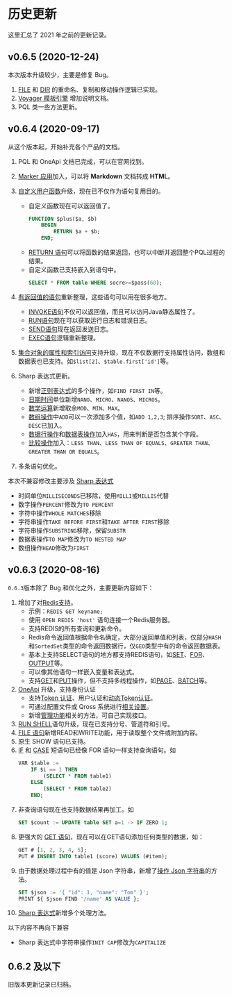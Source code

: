# 历史更新

这里汇总了 2021 年之前的更新记录。

## v0.6.5 (2020-12-24)

本次版本升级较少，主要是修复 Bug。

1. [FILE](/pql/file.md) 和 [DIR](/pql/dir.md) 的重命名、复制和移动操作逻辑已实现。
2. [Voyager 模板引擎](/voyager/overview.md) 增加说明文档。
3. PQL 类一些方法更新。

## v0.6.4 (2020-09-17)

从这个版本起，开始补充各个产品的文档。

1. PQL 和 OneApi 文档已完成，可以在官网找到。
2. [Marker 应用](/pql/marker.md)加入，可以将 **Markdown** 文档转成 **HTML**。
3. [自定义用户函数](/pql/function.md)升级，现在已不仅作为语句复用目的。
    * 自定义函数现在可以返回值了。
        ```sql
        FUNCTION $plus($a, $b)
            BEGIN
                RETURN $a + $b;
            END;
        ```
    * [RETURN 语句](/pql/return.md)可以将函数的结果返回，也可以中断并返回整个PQL过程的结果。
    * 自定义函数已支持嵌入到语句中。
        ```sql
        SELECT * FROM table WHERE socre>=$pass(60);
        ```    
4. [有返回值的语句](/pql/evaluate.md)重新整理，这些语句可以用在很多地方。
    * [INVOKE语句](/pql/invoke.md)不仅可以返回值，而且可以访问Java静态属性了。
    * [RUN语句](/pql/run.md)现在可以获取运行日志和错误日志。
    * [SEND语句](/pql/send.md)现在返回发送日志。
    * [EXEC语句](/pql/exec.md)逻辑重新整理。
    
5. [集合对象的属性和索引访问](/pql/collection.md)支持升级，现在不仅数据行支持属性访问，数组和数据表也已支持。如`$list[2]`、`$table.first['id']`等。
6. Sharp 表达式更新。
    * 新增[正则表达式](/pql/sharp-regex.md)的多个操作，如`FIND FIRST IN`等。
    * [日期时间](/pql/sharp-datetime.md)单位新增`NANO`、`MICRO`、`NANOS`、`MICROS`。
    * [数学运算](/pql/sharp-numeric.md)新增取余`MOD`、`MIN`、`MAX`。
    * [数组操作](/pql/sharp-array.md)中`ADD`可以一次添加多个值，如`ADD 1,2,3`; 排序操作`SORT`、`ASC`、`DESC`已加入。
    * [数据行操作](/pql/sharp-row.md)和[数据表操作](/pql/sharp-table.md)加入`HAS`，用来判断是否包含某个字段。
    * [比较操作](/pql/sharp-if.md)加入：`LESS THAN`、`LESS THAN OF EQUALS`、`GREATER THAN`、`GREATER THAN OR EQUALS`。
7. 多条语句优化。

本次不兼容修改主要涉及 [Sharp 表达式](/pql/sharp.md)

* 时间单位`MILLISECONDS`已移除，使用`MILLI`或`MILLIS`代替
* 数字操作`PERCENT`修改为`TO PERCENT`
* 字符中操作`WHOLE MATCHES`移除
* 字符串操作`TAKE BEFORE FIRST`和`TAKE AFTER FIRST`移除 
* 字符串操作`SUBSTRING`移除，保留`SUBSTR`
* 数据表操作`TO MAP`修改为`TO NESTED MAP`
* 数组操作`HEAD`修改为`FIRST`

## v0.6.3 (2020-08-16)

`0.6.3`版本除了 Bug 和优化之外，主要更新内容如下：

1. 增加了对[Redis支持](/pql/redis.md)。
   * 示例：`REDIS GET keyname;`
   * 使用 `OPEN REDIS 'host'` 语句连接一个Redis服务器。
   * 支持REDIS的所有查询和更新命令。
   * Redis命令返回值根据命令名确定，大部分返回单值和列表，仅部分`HASH`和`SortedSet`类型的命令返回数据行，仅`GEO`类型中有的命令返回数据表。
   * 基本上支持SELECT语句的地方都支持REDIS语句，如[SET](/pql/set.md)、[FOR](/pql/for.md)、[OUTPUT](/pql/output.md)等。
   * 可以像其他语句一样嵌入变量和表达式。
   * 支持[GET](/pql/get.md)和[PUT](/pql/put.md)操作，但不支持多线程操作，如[PAGE](/pql/page.md)、[BATCH](/pql/batch.md)等。
2. [OneApi](/oneapi/overview.md) 升级，支持身份认证
   * 支持[Token 认证](/oneapi/token.md)、用户认证和[动态Token认证](/oneapi/token.md)。
   * 可通过配置文件或 Qross 系统进行[相关设置](/oneapi/setup.md)。
   * 新增[管理功能](/oneapi/management.md)相关的方法，可自己实现接口。
3. [RUN SHELL](/pql/run.md)语句升级，现在已支持分号、管道符和引号。
4. [FILE 语句](/pql/file.md)新增READ和WRITE功能，用于读取整个文件或附加内容。
5. 原生 SHOW 语句已支持。
6. [IF](/pql/if.md) 和 [CASE](/pql/case.md) 短语句已经像 FOR 语句一样支持查询语句。如
    ```sql
    VAR $table := 
        IF $i == 1 THEN
            (SELECT * FROM table1)
        ELSE
            (SELECT * FROM table2)
        END;
    ```
7. 非查询语句现在也支持数据结果再加工。如
    ```sql
    SET $count := UPDATE table SET a=1 -> IF ZERO 1;
    ```
8. 更强大的 [GET 语句](/pql/get.md)，现在可以在GET语句添加任何类型的数据，如：
    ```sql
    GET # [1, 2, 3, 4, 5];
    PUT # INSERT INTO table1 (score) VALUES (#item);
    ```
9. 由于数据处理过程中有的值是 Json 字符串，新增了[操作 Json 字符串](/pql/sharp-json.md)的方法。
    ```sql
    SET $json := '{ "id": 1, "name": "Tom" }';
    PRINT ${ $json FIND '/name' AS VALUE }; 
    ```
10. [Sharp 表达式](/pql/sharp.md)新增多个处理方法。

以下内容不再向下兼容

* Sharp 表达式中字符串操作`INIT CAP`修改为`CAPITALIZE`

## 0.6.2 及以下

旧版本更新记录已归档。
